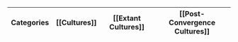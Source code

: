 | Categories | [[Cultures]] | [[Extant Cultures]] | [[Post-Convergence Cultures]] |
| ---------- | ------------ | ------------------- | ----------------------------- |